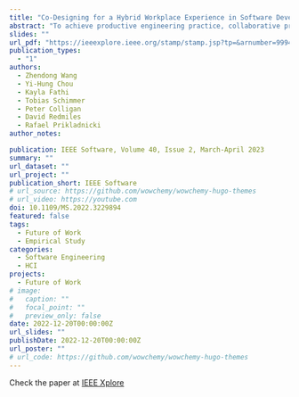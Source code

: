 ```yaml
---
title: "Co-Designing for a Hybrid Workplace Experience in Software Development"
abstract: "To achieve productive engineering practice, collaborative product innovation, and effective mentorship in hybrid work, we introduce a workshop approach on co-designing for a hybrid workplace experience and provide recommendations for continuously improving collaborative software development at scale."
slides: ""
url_pdf: "https://ieeexplore.ieee.org/stamp/stamp.jsp?tp=&arnumber=9994043"
publication_types:
  - "1"
authors:
  - Zhendong Wang
  - Yi-Hung Chou
  - Kayla Fathi
  - Tobias Schimmer
  - Peter Colligan
  - David Redmiles
  - Rafael Prikladnicki
author_notes:

publication: IEEE Software, Volume 40, Issue 2, March-April 2023
summary: ""
url_dataset: ""
url_project: ""
publication_short: IEEE Software
# url_source: https://github.com/wowchemy/wowchemy-hugo-themes
# url_video: https://youtube.com
doi: 10.1109/MS.2022.3229894
featured: false
tags:
  - Future of Work
  - Empirical Study
categories:
  - Software Engineering
  - HCI
projects: 
  - Future of Work
# image:
#   caption: ""
#   focal_point: ""
#   preview_only: false
date: 2022-12-20T00:00:00Z
url_slides: ""
publishDate: 2022-12-20T00:00:00Z
url_poster: ""
# url_code: https://github.com/wowchemy/wowchemy-hugo-themes
---
```

Check the paper at [IEEE Xplore](https://ieeexplore.ieee.org/document/9994043)